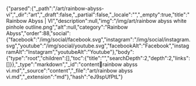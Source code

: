 {"parsed":{"_path":"/art/rainbow-abyss-vi","_dir":"art","_draft":false,"_partial":false,"_locale":"","_empty":true,"title":"Rainbow Abyss | VI","description":null,"img":"/img/art/rainbow abyss white pinhole outline.png","alt":null,"category":"Rainbow Abyss","order":88,"social":{"facebook":"/img/social/facebook.svg","instagram":"/img/social/instagram.svg","youtube":"/img/social/youtube.svg","facebookAlt":"Facebook","instagramAlt":"Instagram","youtubeAlt":"Youtube"},"body":{"type":"root","children":[],"toc":{"title":"","searchDepth":2,"depth":2,"links":[]}},"_type":"markdown","_id":"content:art:rainbow abyss vi.md","_source":"content","_file":"art/rainbow abyss vi.md","_extension":"md"},"hash":"eJ9spUfPtL"}